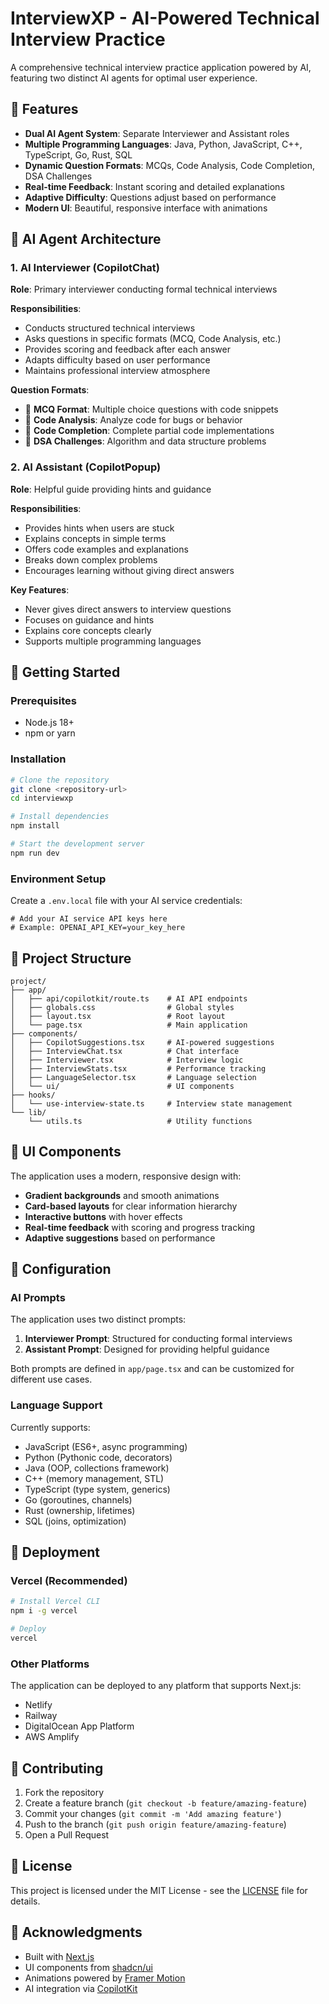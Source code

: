 # InterviewXP - AI-Powered Technical Interview Practice

A comprehensive technical interview practice application powered by AI, featuring two distinct AI agents for optimal user experience.

## 🎯 Features

- **Dual AI Agent System**: Separate Interviewer and Assistant roles
- **Multiple Programming Languages**: Java, Python, JavaScript, C++, TypeScript, Go, Rust, SQL
- **Dynamic Question Formats**: MCQs, Code Analysis, Code Completion, DSA Challenges
- **Real-time Feedback**: Instant scoring and detailed explanations
- **Adaptive Difficulty**: Questions adjust based on performance
- **Modern UI**: Beautiful, responsive interface with animations

## 🤖 AI Agent Architecture

### 1. AI Interviewer (CopilotChat)
**Role**: Primary interviewer conducting formal technical interviews

**Responsibilities**:
- Conducts structured technical interviews
- Asks questions in specific formats (MCQ, Code Analysis, etc.)
- Provides scoring and feedback after each answer
- Adapts difficulty based on user performance
- Maintains professional interview atmosphere

**Question Formats**:
- 🚀 **MCQ Format**: Multiple choice questions with code snippets
- 📝 **Code Analysis**: Analyze code for bugs or behavior
- 🔧 **Code Completion**: Complete partial code implementations
- 🧠 **DSA Challenges**: Algorithm and data structure problems

### 2. AI Assistant (CopilotPopup)
**Role**: Helpful guide providing hints and guidance

**Responsibilities**:
- Provides hints when users are stuck
- Explains concepts in simple terms
- Offers code examples and explanations
- Breaks down complex problems
- Encourages learning without giving direct answers

**Key Features**:
- Never gives direct answers to interview questions
- Focuses on guidance and hints
- Explains core concepts clearly
- Supports multiple programming languages

## 🚀 Getting Started

### Prerequisites
- Node.js 18+ 
- npm or yarn

### Installation
```bash
# Clone the repository
git clone <repository-url>
cd interviewxp

# Install dependencies
npm install

# Start the development server
npm run dev
```

### Environment Setup
Create a `.env.local` file with your AI service credentials:
```env
# Add your AI service API keys here
# Example: OPENAI_API_KEY=your_key_here
```

## 📁 Project Structure

```
project/
├── app/
│   ├── api/copilotkit/route.ts    # AI API endpoints
│   ├── globals.css                # Global styles
│   ├── layout.tsx                 # Root layout
│   └── page.tsx                   # Main application
├── components/
│   ├── CopilotSuggestions.tsx     # AI-powered suggestions
│   ├── InterviewChat.tsx          # Chat interface
│   ├── Interviewer.tsx            # Interview logic
│   ├── InterviewStats.tsx         # Performance tracking
│   ├── LanguageSelector.tsx       # Language selection
│   └── ui/                        # UI components
├── hooks/
│   └── use-interview-state.ts     # Interview state management
└── lib/
    └── utils.ts                   # Utility functions
```

## 🎨 UI Components

The application uses a modern, responsive design with:
- **Gradient backgrounds** and smooth animations
- **Card-based layouts** for clear information hierarchy
- **Interactive buttons** with hover effects
- **Real-time feedback** with scoring and progress tracking
- **Adaptive suggestions** based on performance

## 🔧 Configuration

### AI Prompts
The application uses two distinct prompts:

1. **Interviewer Prompt**: Structured for conducting formal interviews
2. **Assistant Prompt**: Designed for providing helpful guidance

Both prompts are defined in `app/page.tsx` and can be customized for different use cases.

### Language Support
Currently supports:
- JavaScript (ES6+, async programming)
- Python (Pythonic code, decorators)
- Java (OOP, collections framework)
- C++ (memory management, STL)
- TypeScript (type system, generics)
- Go (goroutines, channels)
- Rust (ownership, lifetimes)
- SQL (joins, optimization)

## 🚀 Deployment

### Vercel (Recommended)
```bash
# Install Vercel CLI
npm i -g vercel

# Deploy
vercel
```

### Other Platforms
The application can be deployed to any platform that supports Next.js:
- Netlify
- Railway
- DigitalOcean App Platform
- AWS Amplify

## 🤝 Contributing

1. Fork the repository
2. Create a feature branch (`git checkout -b feature/amazing-feature`)
3. Commit your changes (`git commit -m 'Add amazing feature'`)
4. Push to the branch (`git push origin feature/amazing-feature`)
5. Open a Pull Request

## 📝 License

This project is licensed under the MIT License - see the [LICENSE](LICENSE) file for details.

## 🙏 Acknowledgments

- Built with [Next.js](https://nextjs.org/)
- UI components from [shadcn/ui](https://ui.shadcn.com/)
- Animations powered by [Framer Motion](https://www.framer.com/motion/)
- AI integration via [CopilotKit](https://copilotkit.ai/) 